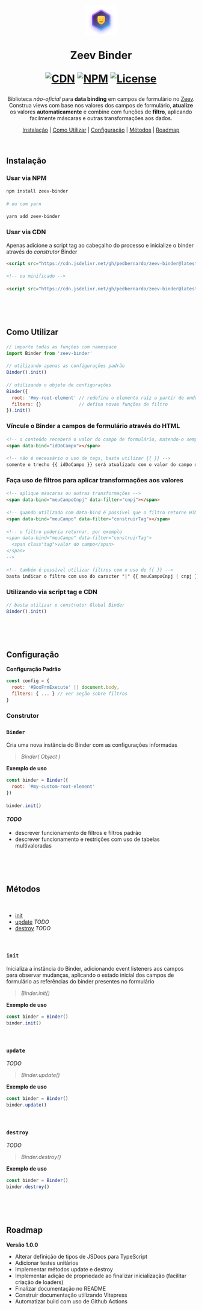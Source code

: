 <h1 align="center">
  <br>
  <img
    src="./img/zeev-binder-badge.png"
    alt="Zeev Binder Badge - Theater Mask emoji inside a glowing purple hexagon"
  >
  <p>Zeev Binder</p>

  [![CDN](https://data.jsdelivr.com/v1/package/gh/pedbernardo/zeev-binder/badge)](https://www.jsdelivr.com/package/gh/pedbernardo/zeev-binder)
  [![NPM](https://img.shields.io/npm/v/zeev-binder)](https://www.npmjs.com/package/zeev-binder)
  [![License](https://img.shields.io/badge/license-MIT-blue.svg)](https://opensource.org/licenses/MIT)
</h1>

<p align="center">
  Biblioteca <em>não-oficial</em> para <strong>data binding</strong> em campos de formulário no <a href="http://zeev.it" target="_blank">Zeev</a>.<br>
  Construa views com base nos valores dos campos de formulário, <strong>atualize</strong> os valores <strong>automaticamente</strong> e combine com funções de <strong>filtro</strong>, aplicando facilmente máscaras e outras transformações aos dados.
</p>

<p align="center">
  <a href="#instalação">Instalação</a> |
  <a href="#como-utilizar">Como Utilizar</a> |
  <a href="#configuração">Configuração</a> |
  <a href="#métodos">Métodos</a> |
  <a href="#Roadmap">Roadmap</a>
</p>

<br>

## Instalação
### Usar via NPM

```bash
npm install zeev-binder

# ou com yarn

yarn add zeev-binder
```

### Usar via CDN
Apenas adicione a script tag ao cabeçalho do processo e inicialize o binder  através do _construtor_ Binder
```html
<script src="https://cdn.jsdelivr.net/gh/pedbernardo/zeev-binder@latest/dist/binder.js"></script>

<!-- ou minificado -->

<script src="https://cdn.jsdelivr.net/gh/pedbernardo/zeev-binder@latest/dist/binder.min.js"></script>
```

<br>
<br>
<br>

## Como Utilizar

```js
// importe todas as funções com namespace
import Binder from 'zeev-binder'

// utilizando apenas as configurações padrão
Binder().init()

// utilizando o objeto de configurações
Binder({
  root: '#my-root-element' // redefina o elemento raíz a partir de onde será aplicado o binder 
  filters: {}              // defina novas funções de filtro
}).init()
```

### Víncule o Binder a campos de formulário através do HTML
```html
<!-- o conteúdo receberá o valor do campo de formulário, matendo-o sempre atualizado -->
<span data-bind="idDoCampo"></span>

<!-- não é necessário o uso de tags, basta utilizar {{ }} -->
somente o trecho {{ idDoCampo }} será atualizado com o valor do campo de formulário
```

### Faça uso de filtros para aplicar transformações aos valores
```html
<!-- aplique máscaras ou outras transformações -->
<span data-bind="meuCampoCnpj" data-filter="cnpj"></span>

<!-- quando utilizado com data-bind é possível que o filtro retorne HTML inclusive -->
<span data-bind="meuCampo" data-filter="construirTag"></span>

<!-- o filtro poderia retornar, por exemplo
<span data-bind="meuCampo" data-filter="construirTag">
  <span class"tag">valor do campo</span>
</span>
-->

<!-- também é possível utilizar filtros com o uso de {{ }} -->
basta indicar o filtro com uso do caracter "|" {{ meuCampoCnpj | cnpj }}
```

### Utilizando via script tag e CDN
```js
// basta utilizar o construtor Global Binder
Binder().init()
```

<br>
<br>
<br>

## Configuração

**Configuração Padrão**
```js
const config = {
  root: '#BoxFrmExecute' || document.body,
  filters: { ... } // ver seção sobre filtros
}
```

### Construtor
### `Binder`
Cria uma nova instância do Binder com as configurações informadas

> _Binder( Object )_

**Exemplo de uso**
```js
const binder = Binder({
  root: '#my-custom-root-element'
})

binder.init()
```

#### _TODO_
- descrever funcionamento de filtros e filtros padrão
- descrever funcionamento e restrições com uso de tabelas multivaloradas

<br>
<br>
<br>

## Métodos

<br>

- [init](#init)
- [update](#update) _TODO_
- [destroy](#destroy) _TODO_

<br>

### `init`
Inicializa a instância do Binder, adicionando event listeners aos campos para observar mudanças, aplicando o estado inicial dos campos de formulário as referências do binder presentes no formulário

> _Binder.init()_

**Exemplo de uso**
```js
const binder = Binder()
binder.init()
```

<br>

### `update`
_TODO_

> _Binder.update()_

**Exemplo de uso**
```js
const binder = Binder()
binder.update()
```

<br>

### `destroy`
_TODO_

> _Binder.destroy()_

**Exemplo de uso**
```js
const binder = Binder()
binder.destroy()
```

<br>
<br>
<br>

## Roadmap

**Versão 1.0.0**
- Alterar definição de tipos de JSDocs para TypeScript
- Adicionar testes unitários
- Implementar métodos update e destroy
- Implementar adição de propriedade ao finalizar inicialização (facilitar criação de loaders)
- Finalizar documentação no README
- Construir documentação utilizando Vitepress
- Automatizar build com uso de Github Actions
